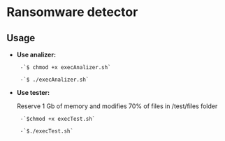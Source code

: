 # Ransomware detector

## Usage

*  **Use analizer:**

		-`$ chmod +x execAnalizer.sh` 

		-`$ ./execAnalizer.sh` 

*  **Use tester:**

	Reserve 1 Gb of memory and modifies 70% of files in /test/files folder

		-`$chmod +x execTest.sh` 

		-`$./execTest.sh` 

  